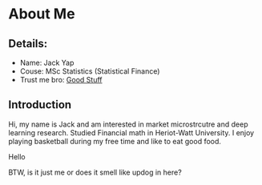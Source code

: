 # About Me

## Details:
- Name: Jack Yap
- Couse: MSc Statistics (Statistical Finance)
- Trust me bro: [Good Stuff](https://www.youtube.com/watch?v=dQw4w9WgXcQ)

## Introduction
Hi, my name is Jack and am interested in market microstrcutre and deep learning research. Studied Financial math in Heriot-Watt University. I enjoy playing basketball during my free time and like to eat good food.

Hello

BTW, is it just me or does it smell like updog in here?

